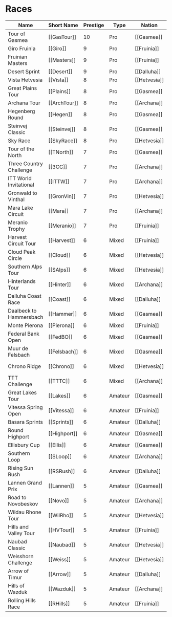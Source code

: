 # Races

| Name           | Short Name | Prestige | Type | Nation | Terrain | Length |
|----------------|------------|----------|------|--------|---------|--------|
| Tour of Gasmea | [[GasTour]] | 10 | Pro | [[Gasmea]] | [[HillyMountain]] | 21 Stages
| Giro Fruinia | [[Giro]] | 9 | Pro | [[Fruinia]] | [[Hilly]] | 21 Stages
| Fruinian Masters | [[Masters]] | 9 | Pro | [[Fruinia]] | [[Hilly]] | Monument
| Desert Sprint | [[Desert]] | 9 | Pro | [[Dalluha]] | [[Flat]] | Monument
| Vista Hetvesia | [[Vista]] | 8 | Pro | [[Hetvesia]] | [[Mountain]] | 14 Stages
| Great Plains Tour | [[Plains]] | 8 | Pro | [[Gasmea]] | [[Flat]] | 14 Stages
| Archana Tour | [[ArchTour]] | 8 | Pro | [[Archana]] | [[Hilly]] | 14 Stages
| Hegenberg Round | [[Hegen]] | 8 | Pro | [[Gasmea]] | [[Cobble]] | Monument
| Steinvej Classic | [[Steinvej]] | 8 | Pro | [[Gasmea]] | [[Cobble]] | Monument
| Sky Race | [[SkyRace]] | 8 | Pro | [[Hetvesia]] | [[Mountain]] | Monument
| Tour of the North | [[TNorth]] | 7 | Pro | [[Gasmea]] | [[Cobble]] | 7 Stages
| Three Country Challenge | [[3CC]] | 7 | Pro | [[Archana]] | [[FlatHilly]] | 7 Stages
| ITT World Invitational | [[ITTW]] | 7 | Pro | [[Archana]] | [[Hilly]][[TT]] | 5 Stages
| Gronwald to Vinthal | [[GronVin]] | 7 | Pro | [[Hetvesia]] | [[Hilly]]
| Mara Lake Circuit | [[Mara]] | 7 | Pro | [[Archana]] | [[FlatHilly]] |
| Meranio Trophy | [[Meranio]] | 7 | Pro | [[Fruinia]] | [[HillyMountain]] | Classic
| Harvest Circuit Tour | [[Harvest]] | 6 | Mixed | [[Fruinia]] | [[FlatHilly]] | 7 Stages
| Cloud Peak Circle | [[Cloud]] | 6 | Mixed | [[Hetvesia]] | [[HillyMountain]] | 6 Stages
| Southern Alps Tour | [[SAlps]] | 6 | Mixed | [[Hetvesia]] | [[Mountain]] | 6 Stages
| Hinterlands Tour | [[Hinter]] | 6 | Mixed | [[Archana]] | [[Hilly]] | 6 Stages
| Dalluha Coast Race | [[Coast]] | 6 | Mixed | [[Dalluha]] | [[Flat]] | 5 Stages
| Daalbeck to Hammersbach | [[Hammer]] | 6 | Mixed | [[Gasmea]] | [[Cobble]] | 5 Stages 
| Monte Pierona | [[Pierona]] | 6 | Mixed | [[Fruinia]] | [[HillyMountain]] |
| Federal Bank Open | [[FedBO]] | 6 | Mixed | [[Gasmea]] | [[FlatHilly]] |
| Muur de Felsbach | [[Felsbach]] | 6 | Mixed | [[Gasmea]] | [[Cobble]] |
| Chrono Ridge | [[Chrono]] | 6 | Mixed | [[Hetvesia]] | [[Mountain]] [[TT]] |
| TTT Challenge | [[TTTC]] | 6 | Mixed | [[Archana]] | [[Flat]][[TT]] |
| Great Lakes Tour | [[Lakes]] | 6 | Amateur | [[Gasmea]] | [[FlatHilly]] | 5 Stages
| Vitessa Spring Open | [[Vitessa]] | 6 | Amateur | [[Fruinia]] | [[Mountain]] | 4 Stages
| Basara Sprints | [[Sprints]] | 6 | Amateur | [[Dalluha]] | [[Flat]] | 4 Stages 
| Round Highport | [[Highport]] | 6 | Amateur | [[Gasmea]] | [[Cobble]] | 
| Ellisbury Cup | [[Ellis]] | 6 | Amateur | [[Gasmea]] | [[Flat]] |
| Southern Loop | [[SLoop]] | 6 | Amateur | [[Archana]] | [[Hilly]] |
| Rising Sun Rush | [[RSRush]] | 6 | Amateur | [[Dalluha]] | [[Flat]] |
| Lannen Grand Prix | [[Lannen]] | 5 | Amateur | [[Gasmea]] | [[HillyMountain]] | 4 Stages 
| Road to Novobeskov | [[Novo]] | 5 | Amateur | [[Archana]] | [[FlatHilly]] | 3 Stages
| Wildau Rhone Tour | [[WilRho]] |  5 | Amateur | [[Hetvesia]] | [[Hilly]] | 3 Stages
| Hills and Valley Tour | [[HVTour]] | 5 | Amateur  | [[Fruinia]] | [[Hilly]] | 3 Stages
| Naubad Classic | [[Naubad]] | 5 | Amateur | [[Hetvesia]] | [[HillyMountain]] |
| Weisshorn Challenge | [[Weiss]] | 5 | Amateur | [[Hetvesia]] | [[Mountain]] | 
| Arrow of Timur | [[Arrow]] | 5 | Amateur | [[Dalluha]] | [[Flat]] [[TT]] |
| Hills of Wazduk | [[Wazduk]] | 5 | Amateur | [[Archana]] | [[Hilly]] |
| Rolling Hills Race | [[RHills]] | 5 | Amateur | [[Fruinia]] | [[FlatHilly]] |
